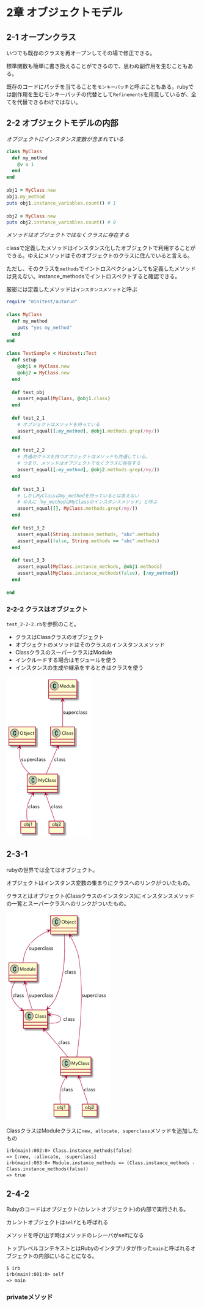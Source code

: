 # 2章 オブジェクトモデル
## 2-1 オープンクラス

いつでも既存のクラスを再オープンしてその場で修正できる。

標準関数も簡単に書き換えることができるので、思わぬ副作用を生むこともある。

既存のコードにパッチを当てることを`モンキーパッチ`と呼ぶこともある。rubyでは副作用を生むモンキーパッチの代替として`Refinements`を用意しているが、全てを代替できるわけではない。

## 2-2 オブジェクトモデルの内部

*オブジェクトにインスタンス変数が含まれている*

```ruby
class MyClass
  def my_method
    @v = 1
  end
end

obj1 = MyClass.new
obj1.my_method
puts obj1.instance_variables.count() # 1

obj2 = MyClass.new
puts obj2.instance_variables.count() # 0
```

*メソッドはオブジェクトではなくクラスに存在する*

classで定義したメソッドはインスタンス化したオブジェクトで利用することができる。ゆえにメソッドはそのオブジェクトのクラスに住んでいると言える。

ただし、そのクラスを`methods`でイントロスペクションしても定義したメソッドは見えない。instance_methodsでイントロスペクトすると確認できる。

厳密には定義したメソッドは`インスタンスメソッド`と呼ぶ

```ruby
require "minitest/autorun"

class MyClass
  def my_method
    puts "yes my_method"
  end
end

class TestSample < Minitest::Test
  def setup
    @obj1 = MyClass.new
    @obj2 = MyClass.new
  end

  def test_obj
    assert_equal(MyClass, @obj1.class)
  end

  def test_2_1
    # オブジェクトはメソッドを持っている
    assert_equal([:my_method], @obj1.methods.grep(/my/))
  end

  def test_2_2
    # 共通のクラスを持つオブジェクトはメソッドも共通している。
    # つまり、メソッドはオブジェクトでなくクラスに存在する
    assert_equal([:my_method], @obj2.methods.grep(/my/))
  end

  def test_3_1
    # しかしMyClassはmy_methodを持っているとは言えない
    # ゆえに「my_methodはMyClassのインスタンスメソッド」と呼ぶ
    assert_equal([], MyClass.methods.grep(/my/))
  end

  def test_3_2
    assert_equal(String.instance_methods, "abc".methods)
    assert_equal(false, String.methods == "abc".methods)
  end

  def test_3_3
    assert_equal(MyClass.instance_methods, @obj1.methods)
    assert_equal(MyClass.instance_methods(false), [:my_method])
  end

end
```

### 2-2-2 クラスはオブジェクト

`test_2-2-2.rb`を参照のこと。

- クラスはClassクラスのオブジェクト
- オブジェクトのメソッドはそのクラスのインスタンスメソッド
- ClassクラスのスーパークラスはModule
- インクルードする場合はモジュールを使う
- インスタンスの生成や継承をするときはクラスを使う

![クラス図](./static/2-2-2.png)


## 2-3-1
rubyの世界では全てはオブジェクト。

オブジェクトはインスタンス変数の集まりにクラスへのリンクがついたもの。

クラスとはオブジェクト(Classクラスのインスタンス)にインスタンスメソッドの一覧とスーパークラスへのリンクがついたもの。

![2-4](./static/2-4.png)

ClassクラスはModuleクラスに`new, allocate, superclass`メソッドを追加したもの

```
irb(main):002:0> Class.instance_methods(false)
=> [:new, :allocate, :superclass]
irb(main):003:0> Module.instance_methods == (Class.instance_methods - Class.instance_methods(false))
=> true
```

## 2-4-2
Rubyのコードはオブジェクト(カレントオブジェクト)の内部で実行される。

カレントオブジェクトは`self`とも呼ばれる

メソッドを呼び出す時はメソッドのレシーバがselfになる

トップレベルコンテキストとはRubyのインタプリタが作った`main`と呼ばれるオブジェクトの内部にいることになる。

```
$ irb
irb(main):001:0> self
=> main
```

### privateメソッド